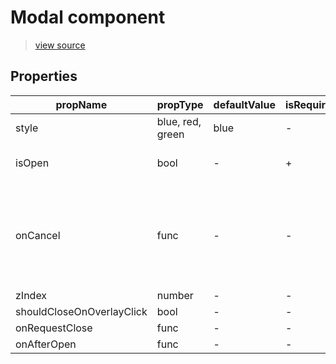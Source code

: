 # Modal component

> [view source](https://github.com/wix/wix-style-react/blob/master/stories/Modal.js)

## Properties

| propName | propType | defaultValue | isRequired | description |
|----------|----------|--------------|------------|-------------|
| style | blue, red, green | blue | - | |
| isOpen | bool | - | + | Is the modal open or not |
| onCancel | func | - | - | Called when user presses the X on the top bar, or the cancel button on the footer |
| zIndex | number | - | - |  |
| shouldCloseOnOverlayClick | bool | - | - |  |
| onRequestClose | func | - | - |  |
| onAfterOpen | func | - | - |  |
